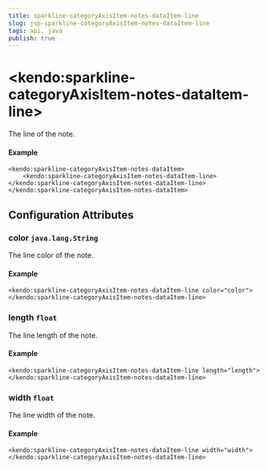 ```yaml
---
title: sparkline-categoryAxisItem-notes-dataItem-line
slug: jsp-sparkline-categoryAxisItem-notes-dataItem-line
tags: api, java
publish: true
---
```


# \<kendo:sparkline-categoryAxisItem-notes-dataItem-line\>

The line of the note.

#### Example
    <kendo:sparkline-categoryAxisItem-notes-dataItem>
        <kendo:sparkline-categoryAxisItem-notes-dataItem-line></kendo:sparkline-categoryAxisItem-notes-dataItem-line>
    </kendo:sparkline-categoryAxisItem-notes-dataItem>

## Configuration Attributes

### color `java.lang.String`

The line color of the note.

#### Example
    <kendo:sparkline-categoryAxisItem-notes-dataItem-line color="color">
    </kendo:sparkline-categoryAxisItem-notes-dataItem-line>

### length `float`

The line length of the note.

#### Example
    <kendo:sparkline-categoryAxisItem-notes-dataItem-line length="length">
    </kendo:sparkline-categoryAxisItem-notes-dataItem-line>

### width `float`

The line width of the note.

#### Example
    <kendo:sparkline-categoryAxisItem-notes-dataItem-line width="width">
    </kendo:sparkline-categoryAxisItem-notes-dataItem-line>

